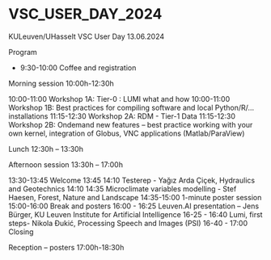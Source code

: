 # VSC_USER_DAY_2024
KULeuven/UHasselt VSC User Day 13.06.2024

Program

* 9:30-10:00 Coffee and registration

Morning session 10:00h-12:30h

10:00-11:00 Workshop 1A: Tier-0 : LUMI what and how 
10:00-11:00 Workshop 1B: Best practices for compiling software and local Python/R/… installations
11:15-12:30 Workshop 2A: RDM - Tier-1 Data
11:15-12:30 Workshop 2B: Ondemand new features – best practice working with your own kernel, integration of Globus, VNC applications (Matlab/ParaView)

Lunch 12:30h – 13:30h

Afternoon session 13:30h – 17:00h

13:30-13:45 Welcome
13:45 14:10 Testerep - Yağız Arda Çiçek, Hydraulics and Geotechnics
14:10 14:35 Microclimate variables modelling - Stef Haesen, Forest, Nature and Landscape
14:35-15:00 1-minute poster session
15:00-16:00 Break and posters
16:00 - 16:25 Leuven.AI presentation – Jens Bürger, KU Leuven Institute for Artificial Intelligence
16-25 - 16:40 Lumi, first steps- Nikola Đukić, Processing Speech and Images (PSI)
16-40 - 17:00 Closing

Reception – posters 17:00h-18:30h
